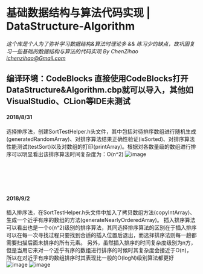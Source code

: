 # 基础数据结构与算法代码实现 | DataStructure-Algorithm
*这个库是个人为了弥补学习数据结构&算法时理论多 && 练习少的缺点，故巩固复习一些基础的数据结构与算法的代码实现 
By ChenZihao ichenzihao@Gmail.com*

**编译环境：CodeBlocks 直接使用CodeBlocks打开DataStructure&Algorithm.cbp就可以导入，其他如VisualStudio、CLion等IDE未测试**
-----------------
#### 2018/8/31
 选择排序法，创建SortTestHelper.h头文件，其中包括对待排序数组进行随机生成(generatedRandomArray)、对排序算法结果正确性验证(isSorted)、对排序算法性能测试(testSort)以及对数组的打印(printArray)。根据对各数量级的数组进行排序可以明显看出该排序算法时间复杂度为：O(n^2)
![image](https://github.com/czhiemma/DataStructure-Algorithm/blob/master/READMEPIC/SelecetionSortTest.png)

<br/><br/>
-----------------
#### 2018/9/2
 插入排序法，在SortTestHelper.h头文件中加入了拷贝数组方法(copyIntArray)、生成一个近乎有序的数组的方法(generateNearlyOrderedArray)。
 插入排序算法可以看出也是一个o(n^2)级别的排序算法，其同选择排序算法的区别在于插入排序可以在每一次寻找过程只要找到合适的插入位置后退出，而选择排序法则每一趟都需要扫描后面未排序的所有元素。
 另外，虽然插入排序的时间复杂度级别为n方，但是当用它来对一个近乎有序的数组进行排序的时候时其复杂度会接近于O(n)，所以在对近乎有序的数组排序时其表现比一般的O(logN)级别算法都更好
  ![image](https://github.com/czhiemma/DataStructure-Algorithm/blob/master/READMEPIC/Selection&InsertionTest.png)
  ![image](https://github.com/czhiemma/DataStructure-Algorithm/blob/master/READMEPIC/NearlySortTest.png)
